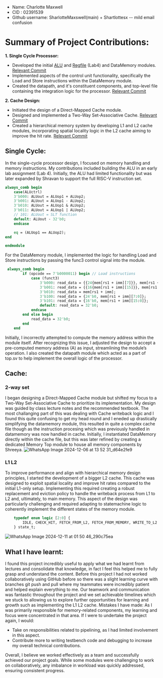 - Name: Charlotte Maxwell
- CID : 02391539
- Github username: SharlotteMaxswell(main) + Shartlottesx -- mild email confusion

# Summary of Project Contributions:

**1. Single Cycle Processor:**
-	Developed the initial [ALU](https://github.com/Abeeekoala/IAC-Team-12/compare/59e54de5fe5eb7e57bbc3a8620dda4d56ddc0006...7db364e4a8f3db42ad5f8fefb383a98c8bd2936a) and [Regfile](https://github.com/Abeeekoala/IAC-Team-12/compare/d1c2960d947939d752ef325d64ce5ca7c6346ec7...e406d774e596a85691391954dcc78c0bfe51a7a8) (Lab4) and DataMemory modules. [Relevant Commit](https://github.com/Abeeekoala/IAC-Team-12/compare/d1c2960d947939d752ef325d64ce5ca7c6346ec7...e406d774e596a85691391954dcc78c0bfe51a7a8)
-	Implemented aspects of the control unit functionality, specifically the Load and Store instructions within the DataMemory module.
-	Created the datapath, and it's constituent components, and top-level file containing the integration logic for the processor. [Relevant Commit](https://github.com/Abeeekoala/IAC-Team-12/compare/58a4e07e6a51d0d50c7cf1ff4758921472b0aabe...5a30c64055e53f243a995f5d7e4c503c6633bc73)

 **2.	Cache Design:**
- Initiated the design of a Direct-Mapped Cache module.
- Designed and implemented a Two-Way Set-Associative Cache. [Relevant Commit](https://github.com/Abeeekoala/IAC-Team-12/compare/1cfc10df4084978b2fd85174123ef32d3d36f3f1...2dfd64eaca9f6badea25ad6f8c942b7c545fc03b)
- Created a hierarchical memory system by developing L1 and L2 cache modules, incorporating spatial locality logic in the L2 cache aiming to improve the hit rate. [Relevant Commit](https://github.com/Abeeekoala/IAC-Team-12/compare/79cb206cf9cab368370618db3f8eabe7ecc575eb...c75a4ac9faaf226b9a99b6c788056dd9bf376315)

## Single Cycle:
In the single-cycle processor design, I focused on memory handling and memory instructions. My contributions included building the ALU in an early lab assignment (Lab 4). Initially, the ALU had limited functionality but was later expanded by Shravan to support the full RISC-V instruction set.
```systemverilog
always_comb begin
    case(ALUctrl)
    3'b000: ALUout = ALUop1 + ALUop2;
    3'b001: ALUout = ALUop1 - ALUop2;
    3'b010: ALUout = ALUop1 & ALUop2;
    3'b011: ALUout = ALUop1 | ALUop2;
    // 101: ALUout = SLT function 
    default: ALUout - 32'b0;
    endcase

    eq = (ALUop1 == ALUop2);
end

endmodule
```
For the DataMemory module, I implemented the logic for handling Load and Store instructions by passing the func3 control signal into the module. 
```systemverilog
 always_comb begin
        if (opcode == 7'b0000011) begin // Load instructions
            case (funct3)
                3'b000: read_data = {{24{mem[rs1 + imm][7]}}, mem[rs1 + imm][7:0]};  // lb
                3'b001: read_data = {{16{mem[rs1 + imm][15]}}, mem[rs1 + imm][15:0]}; // lh
                3'b010: read_data = mem[rs1 + imm];                                   // lw
                3'b100: read_data = {24'b0, mem[rs1 + imm][7:0]};                     // lbu
                3'b101: read_data = {16'b0, mem[rs1 + imm][15:0]};                    // lhu
                default: read_data = 32'b0;
            endcase
        end else begin
            read_data = 32'b0;
        end
    end
```
Initially, I incorrectly attempted to compute the memory address within the module itself. After recognizing this issue, I adjusted the design to accept a pre-computed memory address (A) as input, streamlining the module’s operation. 
I also created the datapath module which acted as a part of top.sv to help implement the overall logic of the processor.

## Cache: 
### 2-way set
I began designing a Direct-Mapped Cache module but shifted my focus to a Two-Way Set-Associative Cache to prioritize its implementation. My design was guided by class lecture notes and the recommended textbook. The most challanging part of this was dealing with Cache writeback logic and I found this quite confusing to get my head round and I eneded up drastically simplifying the datamemory module, this resulted in quite a complex cache file though as the instruction procesing which was previously handled in datamemory was now handled in cache. Initially, I instantiated DataMemory directly within the cache file, but this was later refined by creating a dedicated Memory Top module to house all memory components by Shreeya.
![WhatsApp Image 2024-12-06 at 13 52 31_d64e2fe9](https://github.com/user-attachments/assets/119e061b-1ee0-435e-a7f7-713fa51674af)
### L1 L2
To improve performance and align with hierarchical memory design principles, I started the development of a bigger L2 cache. This cache was designed to exploit spatial locality and improve hit rates compared to the initial L1-only setup. Implementing this required creating a robust replacement and eviction policy to handle the writeback process from L1 to L2 and, ultimately, to main memory. This aspect of the design was particularly challenging and required adapting to statemachine logic to coherently implement the different states of the memory module.
```systemverilog     // State machine states
    typedef enum logic [2:0] {
        IDLE, CHECK_HIT, FETCH_FROM_L2, FETCH_FROM_MEMORY, WRITE_TO_L2
    } state_t;
```

![WhatsApp Image 2024-12-11 at 01 50 46_290c75ea](https://github.com/user-attachments/assets/9c0aeaf6-5a59-4e00-bb27-3db7623e392c)



## What I have learnt:
I found this project incredibly useful to apply what we had learnt from lectures and consolidate that knowledge, in fact I feel this helped me to fully grasp and understand the content. Before this project I had not worked collaboratively using GitHub before so there was a slight learning curve with branches git push and pull where my teammates were incredibly patient and helped explain everything to me. Our teamwork and communication was fantastic throughout the project and we set achievable timelines which we stuck to allowing us to explore further opportunities for learning and growth such as implementing the L1 L2 cache.
Mistakes I have made:
As I was primarily responsible for memory-related components, my learning and focus were concentrated in that area. If I were to undertake the project again, I would:
-	Take on responsibilities related to pipelining, as I had limited involvement in this aspect.
-	Contribute more to writing testbench code and debugging to increase my overall technical contributions.

Overall, I believe we worked effectively as a team and successfully achieved our project goals. While some modules were challenging to work on collaboratively, any imbalance in workload was quickly addressed, ensuring consistent progress.




